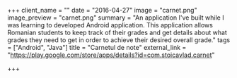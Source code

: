 +++
client_name = ""
date = "2016-04-27"
image = "carnet.png"
image_preview = "carnet.png"
summary = "An application I've built while I was learning to developed Android application. This application allows Romanian students to keep track of their grades and get details about what grades they need to get in order to achieve their desired overall grade."
tags = ["Android", "Java"]
title = "Carnetul de note"
external_link = "https://play.google.com/store/apps/details?id=com.stoicavlad.carnet"

+++
